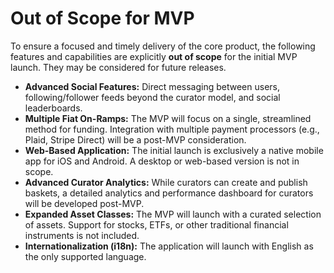 # **Out of Scope for MVP**

To ensure a focused and timely delivery of the core product, the following features and capabilities are explicitly **out of scope** for the initial MVP launch. They may be considered for future releases.

* **Advanced Social Features:** Direct messaging between users, following/follower feeds beyond the curator model, and social leaderboards.
* **Multiple Fiat On-Ramps:** The MVP will focus on a single, streamlined method for funding. Integration with multiple payment processors (e.g., Plaid, Stripe Direct) will be a post-MVP consideration.
* **Web-Based Application:** The initial launch is exclusively a native mobile app for iOS and Android. A desktop or web-based version is not in scope.
* **Advanced Curator Analytics:** While curators can create and publish baskets, a detailed analytics and performance dashboard for curators will be developed post-MVP.
* **Expanded Asset Classes:** The MVP will launch with a curated selection of assets. Support for stocks, ETFs, or other traditional financial instruments is not included.
* **Internationalization (i18n):** The application will launch with English as the only supported language.
